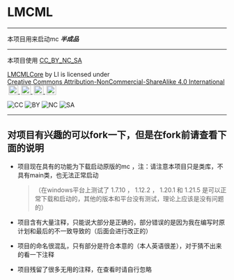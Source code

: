 # LMCML

---

本项目用来启动mc ***半成品*** 

---

本项目使用 [CC_BY_NC_SA](https://creativecommons.org/licenses/by-nc-sa/4.0)

<p xmlns:cc="http://creativecommons.org/ns#" xmlns:dct="http://purl.org/dc/terms/">
<a property="dct:title" rel="cc:attributionURL" href="https://github.com/LDegit-520/LMCMLCore">LMCMLCore</a> by <span property="cc:attributionName">LI</span> is licensed under 
<a href="https://creativecommons.org/licenses/by-nc-sa/4.0/?ref=chooser-v1" target="_blank" rel="license noopener noreferrer" style="display:inline-block;">Creative Commons Attribution-NonCommercial-ShareAlike 4.0 International
<img style="height:22px!important;margin-left:3px;vertical-align:text-bottom;" src="https://mirrors.creativecommons.org/presskit/icons/cc.svg?ref=chooser-v1" alt="">
<img style="height:22px!important;margin-left:3px;vertical-align:text-bottom;" src="https://mirrors.creativecommons.org/presskit/icons/by.svg?ref=chooser-v1" alt="">
<img style="height:22px!important;margin-left:3px;vertical-align:text-bottom;" src="https://mirrors.creativecommons.org/presskit/icons/nc.svg?ref=chooser-v1" alt="">
<img style="height:22px!important;margin-left:3px;vertical-align:text-bottom;" src="https://mirrors.creativecommons.org/presskit/icons/sa.svg?ref=chooser-v1" alt="">
</a>
</p>

![CC](https://mirrors.creativecommons.org/presskit/icons/cc.svg?ref=chooser-v1)
![BY](https://mirrors.creativecommons.org/presskit/icons/by.svg?ref=chooser-v1)
![NC](https://mirrors.creativecommons.org/presskit/icons/nc.svg?ref=chooser-v1)
![SA](https://mirrors.creativecommons.org/presskit/icons/sa.svg?ref=chooser-v1)

---

## 对项目有兴趣的可以fork一下，但是在fork前请查看下面的说明

- 项目现在具有的功能为下载启动原版的mc ，注：请注意本项目只是类库，不具有main类，也无法正常启动  
    >（在windows平台上测试了 1.7.10 ， 1.12.2 ， 1.20.1 和 1.21.5 是可以正常下载和启动的，其他的版本和平台没有测试，理论上应该是没有问题的）

- 项目含有大量注释，只能说大部分是正确的，部分错误的是因为我在编写时原计划和最后的不一致导致的（后面会进行改正的）

- 项目的命名很混乱，只有部分是符合本意的（本人英语很差），对于猜不出来的看一下注释

- 项目残留了很多无用的注释，在查看时请自行忽略
